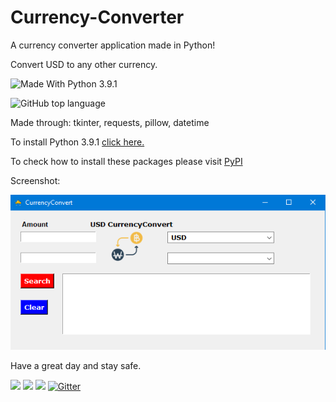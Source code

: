 # Currency-Converter
A currency converter application made in Python!

Convert USD to any other currency.

<img src="https://img.shields.io/badge/Made%20With%20-Python%203.9.1-blue.svg" alt="Made With Python 3.9.1">

![GitHub top language](https://img.shields.io/github/languages/top/tech35/Python-Browser-Version-2)

Made through: tkinter, requests, pillow, datetime

To install Python 3.9.1 [click here.](https://www.python.org/downloads/)

To check how to install these packages please visit [PyPI](https://pypi.org/)

Screenshot:

![ ](https://github.com/tech35/Currency-Converter/blob/main/converter.png?raw=true)

Have a great day and stay safe.

<a href = "https://reddit.com/user/tech35/"><img src="https://img.shields.io/badge/Reddit-FF4500?style=for-the-badge&logo=reddit&logoColor=white"></a>   <a href = "mailto:asgharbilawal6@gmail.com"><img src="https://img.shields.io/badge/Gmail-D14836?style=for-the-badge&logo=gmail&logoColor=white"></a>   <a href = "https://python.org"><img src="https://img.shields.io/badge/Python-3776AB?style=for-the-badge&logo=python&logoColor=white"></a>   [![Gitter](https://badges.gitter.im/tech35/community.svg)](https://gitter.im/tech35/community?utm_source=badge&utm_medium=badge&utm_campaign=pr-badge) 
